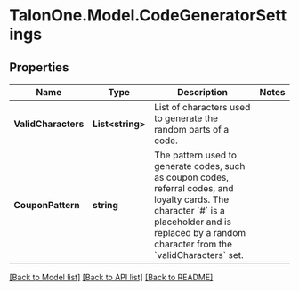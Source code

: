 # TalonOne.Model.CodeGeneratorSettings
## Properties

Name | Type | Description | Notes
------------ | ------------- | ------------- | -------------
**ValidCharacters** | **List&lt;string&gt;** | List of characters used to generate the random parts of a code.  | 
**CouponPattern** | **string** | The pattern used to generate codes, such as coupon codes, referral codes, and loyalty cards. The character &#x60;#&#x60; is a placeholder and is replaced by a random character from the &#x60;validCharacters&#x60; set.  | 

[[Back to Model list]](../README.md#documentation-for-models) [[Back to API list]](../README.md#documentation-for-api-endpoints) [[Back to README]](../README.md)

